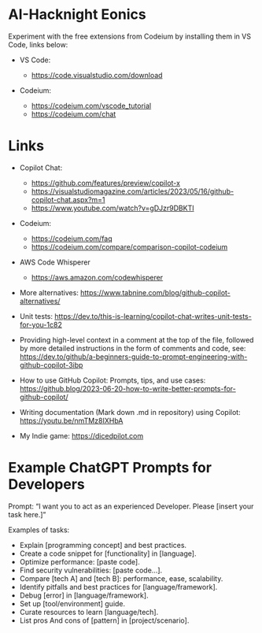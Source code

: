 # AI-Hacknight Eonics

Experiment with the free extensions from Codeium by installing them in VS Code, links below:

- VS Code:
  - https://code.visualstudio.com/download

- Codeium:
  - https://codeium.com/vscode_tutorial
  - https://codeium.com/chat
    
# Links

- Copilot Chat:
  - https://github.com/features/preview/copilot-x
  - https://visualstudiomagazine.com/articles/2023/05/16/github-copilot-chat.aspx?m=1
  - https://www.youtube.com/watch?v=gDJzr9DBKTI

- Codeium:
  - https://codeium.com/faq
  - https://codeium.com/compare/comparison-copilot-codeium

- AWS Code Whisperer
  - https://aws.amazon.com/codewhisperer

- More alternatives: https://www.tabnine.com/blog/github-copilot-alternatives/

- Unit tests: https://dev.to/this-is-learning/copilot-chat-writes-unit-tests-for-you-1c82
  
- Providing high-level context in a comment at the top of the file, followed by more detailed instructions in the form of comments and code, see: https://dev.to/github/a-beginners-guide-to-prompt-engineering-with-github-copilot-3ibp

- How to use GitHub Copilot: Prompts, tips, and use cases: https://github.blog/2023-06-20-how-to-write-better-prompts-for-github-copilot/

- Writing documentation (Mark down .md in repository) using Copilot: https://youtu.be/nmTMz8IXHbA

- My Indie game: https://dicedpilot.com
  
# Example ChatGPT Prompts for Developers

Prompt: “I want you to act as an experienced Developer. Please [insert your task here.]”

Examples of tasks:

- Explain [programming concept] and best practices.
- Create a code snippet for [functionality] in [language].
- Optimize performance: [paste code].
- Find security vulnerabilities: [paste code…].
- Compare [tech A] and [tech B]: performance, ease, scalability.
- Identify pitfalls and best practices for [language/framework].
- Debug [error] in [language/framework].
- Set up [tool/environment] guide.
- Curate resources to learn [language/tech].
- List pros And cons of [pattern] in [project/scenario].
